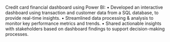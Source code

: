 Credit card financial dashboard using Power BI:
• Developed an interactive dashboard using transaction and customer data from a SQL database, to provide real-time insights. 
• Streamlined data processing & analysis to monitor key performance metrics and trends.
• Shared actionable insights with stakeholders based on dashboard findings to support decision-making processes.
